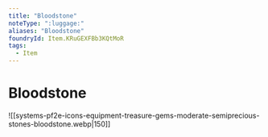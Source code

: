 ```yaml
---
title: "Bloodstone"
noteType: ":luggage:"
aliases: "Bloodstone"
foundryId: Item.KRuGEXFBb3KQtMoR
tags:
  - Item
---
```


# Bloodstone
![[systems-pf2e-icons-equipment-treasure-gems-moderate-semiprecious-stones-bloodstone.webp|150]]
